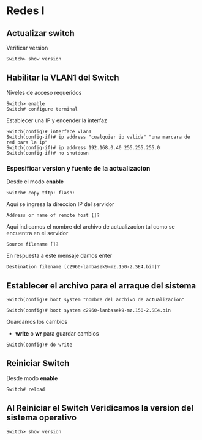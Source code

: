 # Redes I 

## Actualizar switch

Verificar version
```cli
Switch> show version
```


## Habilitar la VLAN1 del Switch

Niveles de acceso requeridos

```cli
Switch> enable
Switch# configure terminal
```

Establecer una IP y encender la interfaz

```cli
Switch(config)# interface vlan1
Switch(config-if)# ip address "cualquier ip valida" "una marcara de red para la ip"
Switch(config-if)# ip address 192.168.0.40 255.255.255.0
Switch(config-if)# no shutdown
```
### Espesificar version y fuente de la actualizacion

Desde el modo **enable**

```cli
Switch# copy tftp: flash:
```

Aqui se ingresa la direccion IP del servidor

```cli
Address or name of remote host []?
``` 

Aqui indicamos el nombre del archivo de actualizacion tal como se encuentra en el servidor
```cli
Source filename []?
``` 

En respuesta a este mensaje damos enter
```cli
Destination filename [c2960-lanbasek9-mz.150-2.SE4.bin]?
``` 

## Establecer el archivo para el arraque del sistema

```cli
Switch(config)# boot system "nombre del archivo de actualizacion"

Switch(config)# boot system c2960-lanbasek9-mz.150-2.SE4.bin
```

Guardamos los cambios

* **write** o **wr** para guardar cambios 

```cli
Switch(config)# do write
```

## Reiniciar Switch
Desde modo **enable**
```cli
Switch# reload
```
## Al Reiniciar el Switch Veridicamos la version del sistema operativo
```cli
Switch> show version
```



 
